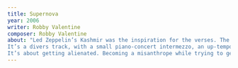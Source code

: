 ```yaml
---
title: Supernova
year: 2006
writer: Robby Valentine
composer: Robby Valentine
about: "Led Zeppelin’s Kashmir was the inspiration for the verses. The beat especially.
It’s a divers track, with a small piano-concert intermezzo, an up-tempo chorus and a boogie middle part that turns out into a heavy-metal beat. Some ‘The Sweet ‘- like choirs done with the help of Johan Willems in the chorus’. I couldn’t get a good drum sound when mixing it. Arjen Lucassen helped me out by mixing the song in his studio.
It’s about getting alienated. Becoming a misanthrope while trying to get the spirit and hope up in times of huge insecurity and desperation."
---
```


